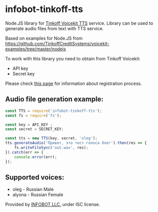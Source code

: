 # infobot-tinkoff-tts
Node.JS library for [Tinkoff Voicekit TTS](https://voicekit.tinkoff.ru/) service.
Library can be used to generate audio files from text with TTS service.

Based on examples for Node.JS from https://github.com/TinkoffCreditSystems/voicekit-examples/tree/master/nodejs

To work with this library you need to obtain from Tinkoff Voicekit:
* API key
* Secret key

Please check [this page](https://voicekit.tinkoff.ru/) for information about registration process.

## Audio file generation example:
```javascript
const TTS = require('infobot-tinkoff-tts');
const fs = require('fs');

const key = API_KEY ;
const secret = SECRET_KEY;

const tts = new TTS(key, secret, 'oleg');
tts.generateAudio('Привет, это тест голоса Олег').then(res => {
    fs.writeFileSync('out.wav', res);
}).catch(err => {
    console.error(err);
});
````

## Supported voices:
* oleg - Russian Male
* alyona - Russian Female 

Provided by [INFOBOT LLC.](https://infobot.pro) under ISC license.

